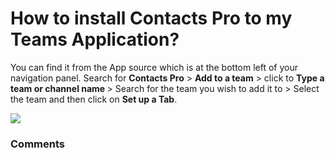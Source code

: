 # How to install Contacts Pro to my Teams Application?

<p class="no-margin">You can find it from the App source which is at the bottom left of your navigation panel. Search for <b>Contacts Pro</b> &gt; <b>Add to a team</b> &gt; click to <b>Type a team or channel name </b>&gt; Search for the team you wish to add it to &gt; Select the team and then click on <b>Set up a Tab</b>.</p>
<p class="no-margin"></p>
<div class="intercom-container"><img src="/assets/img/teams-pro/image_75.png"></div>

### Comments
<Comments />

